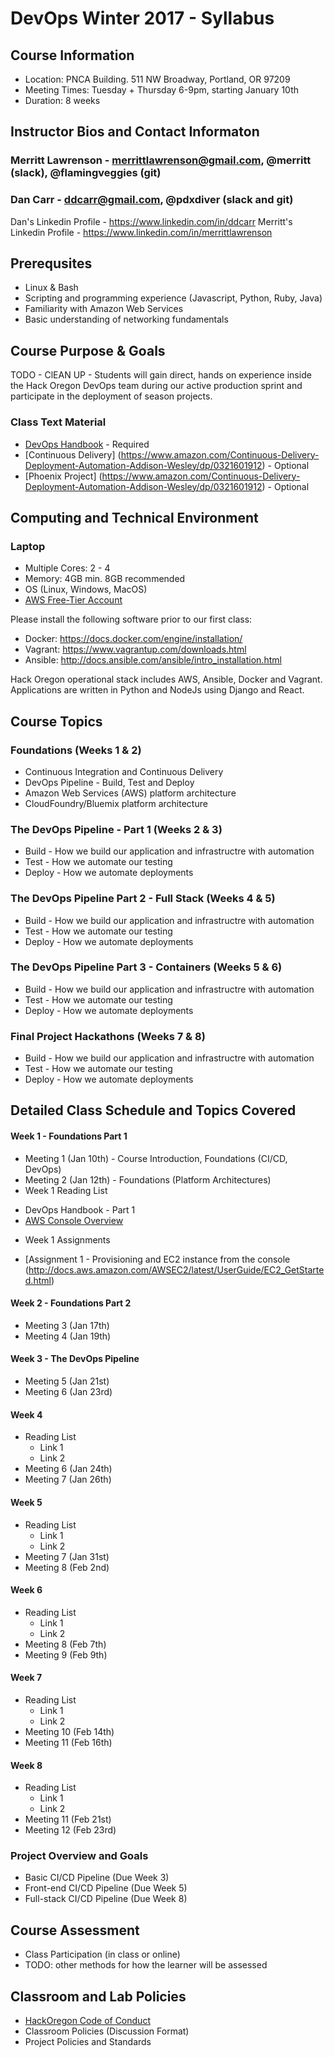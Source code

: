 # DevOps Winter 2017 - Syllabus

## Course Information
* Location: PNCA Building. 511 NW Broadway, Portland, OR 97209
* Meeting Times: Tuesday + Thursday 6-9pm, starting January 10th
* Duration: 8 weeks

## Instructor Bios and Contact Informaton

### Merritt Lawrenson - merrittlawrenson@gmail.com, @merritt (slack), @flamingveggies (git)
### Dan Carr - ddcarr@gmail.com, @pdxdiver (slack and git)
Dan's Linkedin Profile - https://www.linkedin.com/in/ddcarr
Merritt's Linkedin Profile - https://www.linkedin.com/in/merrittlawrenson

## Prerequsites
* Linux & Bash
* Scripting and programming experience (Javascript, Python, Ruby, Java)
* Familiarity with Amazon Web Services
* Basic understanding of networking fundamentals

## Course Purpose & Goals

TODO - ClEAN UP - Students will gain direct, hands on experience inside the Hack Oregon DevOps team during our active production sprint and participate in the deployment of season projects. 

### Class Text Material

* [DevOps Handbook](https://www.amazon.com/DevOps-Handbook-World-Class-Reliability-Organizations-ebook/dp/B01M9ASFQ3) - Required
* [Continuous Delivery] (https://www.amazon.com/Continuous-Delivery-Deployment-Automation-Addison-Wesley/dp/0321601912) - Optional
* [Phoenix Project] (https://www.amazon.com/Continuous-Delivery-Deployment-Automation-Addison-Wesley/dp/0321601912) - Optional

## Computing and Technical Environment
### Laptop
* Multiple Cores: 2 - 4
* Memory: 4GB min.  8GB recommended
* OS (Linux, Windows, MacOS)
* [AWS Free-Tier Account](https://aws.amazon.com/free/)

Please install the following software prior to our first class:

* Docker: https://docs.docker.com/engine/installation/
* Vagrant: https://www.vagrantup.com/downloads.html
* Ansible: http://docs.ansible.com/ansible/intro_installation.html

Hack Oregon operational stack includes AWS, Ansible, Docker and Vagrant. Applications are written in Python and NodeJs using Django and React.

## Course Topics

### Foundations (Weeks 1 & 2)
* Continuous Integration and Continuous Delivery 
* DevOps Pipeline - Build, Test and Deploy
* Amazon Web Services (AWS) platform architecture
* CloudFoundry/Bluemix platform architecture

### The DevOps Pipeline - Part 1 (Weeks 2 & 3)
* Build - How we build our application and infrastructre with automation
* Test - How we automate our testing
* Deploy - How we automate deployments

### The DevOps Pipeline Part 2 - Full Stack (Weeks 4 & 5)
* Build - How we build our application and infrastructre with automation
* Test - How we automate our testing
* Deploy - How we automate deployments

### The DevOps Pipeline Part 3 - Containers (Weeks 5 & 6)
* Build - How we build our application and infrastructre with automation
* Test - How we automate our testing
* Deploy - How we automate deployments

### Final Project Hackathons (Weeks 7 & 8)
* Build - How we build our application and infrastructre with automation
* Test - How we automate our testing
* Deploy - How we automate deployments

## Detailed Class Schedule and Topics Covered
#### Week 1 - Foundations Part 1
* Meeting 1 (Jan 10th) - Course Introduction, Foundations (CI/CD, DevOps)
* Meeting 2 (Jan 12th) - Foundations (Platform Architectures)
* Week 1 Reading List
 - DevOps Handbook - Part 1
 - [AWS Console Overview](http://docs.aws.amazon.com/awsconsolehelpdocs/latest/gsg/getting-started.html)
* Week 1 Assignments
 - [Assignment 1 - Provisioning and EC2 instance from the console (http://docs.aws.amazon.com/AWSEC2/latest/UserGuide/EC2_GetStarted.html)

#### Week 2 - Foundations Part 2
* Meeting 3 (Jan 17th)
* Meeting 4 (Jan 19th)

#### Week 3 - The DevOps Pipeline
* Meeting 5 (Jan 21st)
* Meeting 6 (Jan 23rd)

#### Week 4 
* Reading List
  * Link 1
  * Link 2
* Meeting 6 (Jan 24th)
* Meeting 7 (Jan 26th)

#### Week 5
* Reading List
  * Link 1
  * Link 2
* Meeting 7 (Jan 31st)
* Meeting 8 (Feb 2nd)

#### Week 6 
* Reading List
  * Link 1
  * Link 2
* Meeting 8 (Feb 7th)
* Meeting 9 (Feb 9th)

#### Week 7
* Reading List
  * Link 1
  * Link 2
* Meeting 10 (Feb 14th)
* Meeting 11 (Feb 16th)

#### Week 8
* Reading List
  * Link 1
  * Link 2
* Meeting 11 (Feb 21st)
* Meeting 12 (Feb 23rd)

### Project Overview and Goals
* Basic CI/CD Pipeline (Due Week 3)
* Front-end CI/CD Pipeline (Due Week 5)
* Full-stack CI/CD Pipeline (Due Week 8)

## Course Assessment
* Class Participation (in class or online)
* TODO: other methods for how the learner will be assessed

## Classroom and Lab Policies
* [HackOregon Code of Conduct](http://www.hackoregon.org/code-of-conduct/)
* Classroom Policies (Discussion Format)
* Project Policies and Standards
